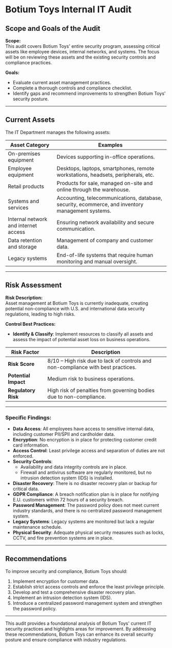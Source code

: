 # Botium Toys Internal IT Audit

## Scope and Goals of the Audit

**Scope:**  
This audit covers Botium Toys' entire security program, assessing critical assets like employee devices, internal networks, and systems. The focus will be on reviewing these assets and the existing security controls and compliance practices.

**Goals:**  
- Evaluate current asset management practices.
- Complete a thorough controls and compliance checklist.
- Identify gaps and recommend improvements to strengthen Botium Toys' security posture.

---

## Current Assets

The IT Department manages the following assets:

| **Asset Category**                        | **Examples**                                                                                     |
|-------------------------------------------|---------------------------------------------------------------------------------------------------|
| On-premises equipment                     | Devices supporting in-office operations.                                                          |
| Employee equipment                        | Desktops, laptops, smartphones, remote workstations, headsets, peripherals, etc.                  |
| Retail products                           | Products for sale, managed on-site and online through the warehouse.                              |
| Systems and services                      | Accounting, telecommunications, database, security, ecommerce, and inventory management systems.  |
| Internal network and internet access      | Ensuring network availability and secure communication.                                           |
| Data retention and storage                | Management of company and customer data.                                                          |
| Legacy systems                            | End-of-life systems that require human monitoring and manual oversight.                            |

---

## Risk Assessment

**Risk Description:**  
Asset management at Botium Toys is currently inadequate, creating potential non-compliance with U.S. and international data security regulations, leading to high risks.

**Control Best Practices:**  
- **Identify & Classify**: Implement resources to classify all assets and assess the impact of potential asset loss on business operations.

| **Risk Factor**         | **Description**                                                                 |
|-------------------------|---------------------------------------------------------------------------------|
| **Risk Score**           | 8/10 – High risk due to lack of controls and non-compliance with best practices. |
| **Potential Impact**     | Medium risk to business operations.                                              |
| **Regulatory Risk**      | High risk of penalties from governing bodies due to non-compliance.              |

---

### Specific Findings:

- **Data Access**: All employees have access to sensitive internal data, including customer PII/SPII and cardholder data.
- **Encryption**: No encryption is in place for protecting customer credit card information.
- **Access Control**: Least privilege access and separation of duties are not enforced.
- **Security Controls**: 
  - Availability and data integrity controls are in place.
  - Firewall and antivirus software are regularly monitored, but no intrusion detection system (IDS) is installed.
- **Disaster Recovery**: There is no disaster recovery plan or backup for critical data.
- **GDPR Compliance**: A breach notification plan is in place for notifying E.U. customers within 72 hours of a security breach.
- **Password Management**: The password policy does not meet current industry standards, and there is no centralized password management system.
- **Legacy Systems**: Legacy systems are monitored but lack a regular maintenance schedule.
- **Physical Security**: Adequate physical security measures such as locks, CCTV, and fire prevention systems are in place.

---

## Recommendations

To improve security and compliance, Botium Toys should:

1. Implement encryption for customer data.
2. Establish strict access controls and enforce the least privilege principle.
3. Develop and test a comprehensive disaster recovery plan.
4. Implement an intrusion detection system (IDS).
5. Introduce a centralized password management system and strengthen the password policy.

---

This audit provides a foundational analysis of Botium Toys' current IT security practices and highlights areas for improvement. By addressing these recommendations, Botium Toys can enhance its overall security posture and ensure compliance with industry regulations.
